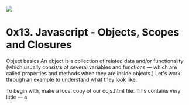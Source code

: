 <img src="https://img.unocero.com/2019/03/javascript.jpg">

# 0x13. Javascript - Objects, Scopes and Closures

Object basics
An object is a collection of related data and/or functionality (which usually consists of several variables and functions — which are called properties and methods when they are inside objects.) Let's work through an example to understand what they look like.

To begin with, make a local copy of our oojs.html file. This contains very little — a <script> element for us to write our source code into. We'll use this as a basis for exploring basic object syntax. While working with this example you should have your developer tools JavaScript console open and ready to type in some commands.

What is "this"?
You may have noticed something slightly strange in our methods. Look at this one for example:

greeting: function() {
  alert('Hi! I\'m ' + this.name.first + '.');
}
You are probably wondering what "this" is. The this keyword refers to the current object the code is being written inside — so in this case this is equivalent to person. So why not just write person instead? As you'll see in the Object-oriented JavaScript for beginners article, when we start creating constructors and so on, this is very useful — it always ensures that the correct values are used when a member's context changes (for example, two different person object instances may have different names, but we want to use their own name when saying their greeting).

Let's illustrate what we mean with a simplified pair of person objects:

const person1 = {
  name: 'Chris',
  greeting: function() {
    alert('Hi! I\'m ' + this.name + '.');
  }
}

const person2 = {
  name: 'Deepti',
  greeting: function() {
    alert('Hi! I\'m ' + this.name + '.');
  }
}
In this case, person1.greeting() outputs "Hi! I'm Chris."; person2.greeting() on the other hand outputs "Hi! I'm Deepti.", even though the method's code is exactly the same in each case. As we said earlier, this is equal to the object the code is inside — this isn't hugely useful when you are writing out object literals by hand, but it really comes into its own when you are dynamically generating objects (for example using constructors). It will all become clearer later on.

A prototype-based language?
JavaScript is often described as a prototype-based language — to provide inheritance, objects can have a prototype object, which acts as a template object that it inherits methods and properties from.

An object's prototype object may also have a prototype object, which it inherits methods and properties from, and so on. This is often referred to as a prototype chain, and explains why different objects have properties and methods defined on other objects available to them.

In JavaScript, a link is made between the object instance and its prototype (its __proto__ property, which is derived from the prototype property on the constructor), and the properties and methods are found by walking up the chain of prototypes.

---

## Table of Contents

- [Installation](#installation)
- [Features](#features)
- [Contributing](#contributing)
- [Team](#team)
- [Support](#support)
- [License](#license)


---

## Installation

Copy the code, compile (if is necessary), and execute it.

---

### Setup

---

## Features
## Usage

See the codes of different functions and programs.

## Documentation

<a href="https://intranet.hbtn.io/rltoken/OJ4pU6uHwfCrAclbZsk_Hg">`JavaScript object basics`</a><br>
<a href="https://intranet.hbtn.io/rltoken/Uqv-UMsBUpHWQZXBf5fn0g">`Object-oriented JavaScript`</a><br>
<a href="https://intranet.hbtn.io/rltoken/zMWxOmGWEsOCldCKeDswCA">`Class - ES6`</a><br>
<a href="https://intranet.hbtn.io/rltoken/DTMKogwFYEgUnpLrNvTcfQ">`super - ES6`</a><br>
<a href="https://intranet.hbtn.io/rltoken/fh2JHfNNa-HLnmfSdOo9TA">`extends - ES6`</a><br>
<a href="https://intranet.hbtn.io/rltoken/lrlwnQMM82RimJJcfLao5w">`Object prototypes`</a><br>
<a href="https://intranet.hbtn.io/rltoken/LDpXxzBrdmmXAHoNrWwLxg">`Inheritance in JavaScript`</a><br>
<a href="https://intranet.hbtn.io/rltoken/qDa7F8060Jlhe3DZZitY4A">`Closures`</a><br>
<a href="https://intranet.hbtn.io/rltoken/ockP7FQKKmTRvfeAHw-XSw">`this/self`</a><br>
<a href="https://intranet.hbtn.io/rltoken/22mdHf9KeFhRQrLP-e1hPw">`Modern JS`</a><br>

---

## Contributing

> To get started...

### Step 1

- **Option 1**
    - 🍴 Fork this repo!

- **Option 2**
    - 👯 Clone this repo to your local machine using

### Step 2

- **HACK AWAY!** 🔨🔨🔨

### Step 3

- 🔃 Create a new pull request using.
---

## Team

https://github.com/Charliemur2
---

## Support

Feel free to contact me!

- GitHub at <a href="https://github.com/Charliemur2">`Charliemur2`</a>
- Twitter at <a href="https://twitter.com/charliesoka">`@charliesoka`</a>
- Insert more social links here.

---

## License

Free Source Code

